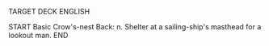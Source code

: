 TARGET DECK
ENGLISH

START
Basic
Crow's-nest
Back: n. Shelter at a sailing-ship's masthead for a lookout man.
END
